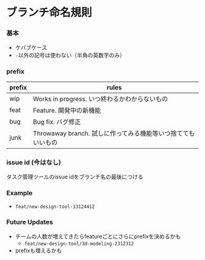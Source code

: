 # ブランチ命名規則


### 基本
- ケバブケース 
- `-`以外の記号は使わない（半角の英数字のみ）

### prefix
| prefix | rules |
|--------|-------|
| wip    |   Works in progress. いつ終わるかわからないもの |
| feat   |   Feature. 開発中の新機能 | 
| bug    |   Bug fix. バグ修正 |
| junk   |   Throwaway branch. 試しに作ってみる機能等いつ捨ててもいいもの |

### issue id (今はなし)
タスク管理ツールのissue idをブランチ名の最後につける


### Example
- `feat/new-design-tool-13124412`


### Future Updates
- チームの人数が増えてきたらfeatureごとにさらにprefixを決めるかも
    - `feat/new-design-tool/3d-modeling-2312312`
- prefixも増えるかも
